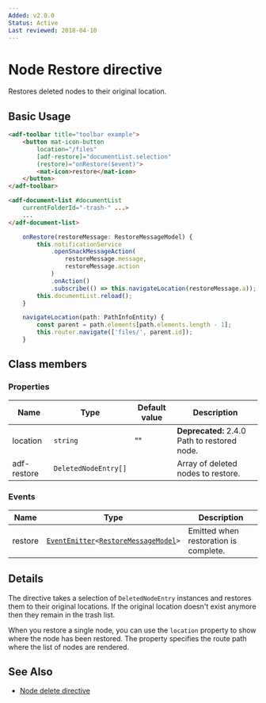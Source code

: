 ```yaml
---
Added: v2.0.0
Status: Active
Last reviewed: 2018-04-10
---
```


# Node Restore directive

Restores deleted nodes to their original location.

## Basic Usage

```html
<adf-toolbar title="toolbar example">
    <button mat-icon-button
        location="/files"
        [adf-restore]="documentList.selection"
        (restore)="onRestore($event)">
        <mat-icon>restore</mat-icon>
    </button>
</adf-toolbar>

<adf-document-list #documentList
    currentFolderId="-trash-" ...>
    ...
</adf-document-list>
```

```ts
    onRestore(restoreMessage: RestoreMessageModel) {
        this.notificationService
            .openSnackMessageAction(
                restoreMessage.message,
                restoreMessage.action
            )
            .onAction()
            .subscribe(() => this.navigateLocation(restoreMessage.a));
        this.documentList.reload();
    }

    navigateLocation(path: PathInfoEntity) {
        const parent = path.elements[path.elements.length - 1];
        this.router.navigate(['files/', parent.id]);
    }
```

## Class members

### Properties

| Name | Type | Default value | Description |
| -- | -- | -- | -- |
| location | `string` | "" | **Deprecated:** 2.4.0 Path to restored node. |
| adf-restore | `DeletedNodeEntry[]` |  | Array of deleted nodes to restore. |

### Events

| Name | Type | Description |
| -- | -- | -- |
| restore | [`EventEmitter`](https://angular.io/api/core/EventEmitter)`<`[`RestoreMessageModel`](../../lib/core/directives/node-restore.directive.ts)`>` | Emitted when restoration is complete. |

## Details

The directive takes a selection of `DeletedNodeEntry` instances and restores them to
their original locations. If the original location doesn't exist anymore then they remain
in the trash list.

When you restore a single node, you can use the `location` property to show where the node has
been restored. The property specifies the route path where the list of nodes are rendered.

## See Also

-   [Node delete directive](node-delete.directive.md)
